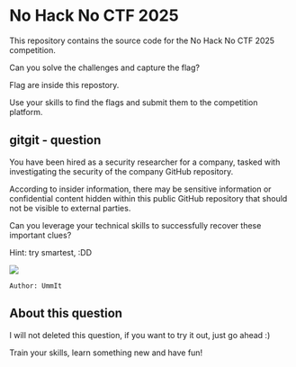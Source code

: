 # No Hack No CTF 2025

This repository contains the source code for the No Hack No CTF 2025 competition.

Can you solve the challenges and capture the flag?

Flag are inside this repostory.

Use your skills to find the flags and submit them to the competition platform.

## gitgit - question

You have been hired as a security researcher for a company, tasked with investigating the security of the company GitHub repository. 

According to insider information, there may be sensitive information or confidential content hidden within this public GitHub repository that should not be visible to external parties.  

Can you leverage your technical skills to successfully recover these important clues?

Hint: try smartest, :DD

![](https://aniyuki.com/wp-content/uploads/2023/05/aniyuki-oshi-no-ko-gif-27.gif)

`Author: UmmIt`

## About this question

I will not deleted this question, if you want to try it out, just go ahead :)

Train your skills, learn something new and have fun!
